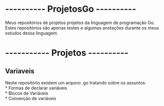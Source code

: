 # ---------- ProjetosGo ----------
Meus repositórios de projetos projetos da linguagem de programação Go.
Estes repositórios são apenas testes e algumas anotações durante os meus estudos dessa linguagem
#
<h1> ----------- Projetos ---------- </h2>
<h2> Variaveis </h2>
  Neste repositório existem um arquivo .go tratando sobre os assuntos:
    <br> * Formas de declarar variáveis
    <br> * Blocos de Variáveis
    <br> * Converção de variáveis
